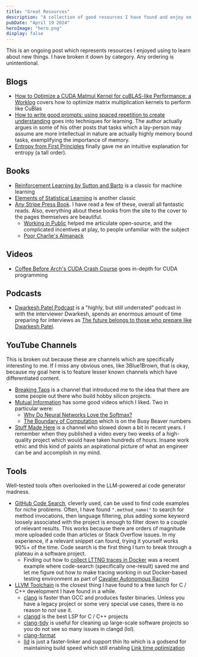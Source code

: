 ```yaml
---
title: "Great Resources"
description: "A collection of good resources I have found and enjoy on the internet. An ongoing project"
pubDate: "April 19 2024"
heroImage: "hero.png"
display: false
---
```


This is an ongoing post which represents resources I enjoyed using to learn about new things. I have broken it down by category. Any ordering is unintentional.

## Blogs

- [How to Optimize a CUDA Matmul Kernel for cuBLAS-like Performance: a Worklog](https://siboehm.com/articles/22/CUDA-MMM) covers how to optimize matrix multiplication kernels to perform like CuBlas
- [How to write good prompts: using spaced repetition to create understanding](https://andymatuschak.org/prompts/) goes into techniques for learning. The author actually argues in some of his other posts that tasks which a lay-person may assume are more intellectual in nature are actually highly memory bound tasks, exemplifying the importance of memory.
- [Entropy from First Principles](https://www.nathom.dev/blog/entropy/) finally gave me an intuitive explanation for entropy (a tall order).

## Books

- [Reinforcement Learning by Sutton and Barto](https://www.andrew.cmu.edu/course/10-703/textbook/BartoSutton.pdf) is a classic for machine learning
- [Elements of Statistical Learning](https://www.google.com/search?q=elements+of+statistical+learning&oq=Elements+of+Statistical+Learning) is another classic
- [Any Stripe Press Book](https://press.stripe.com/). I have read a few of these, overall all fantastic reads. Also, everything about these books from the site to the cover to the pages themselves are beautiful.
  - [Working in Public](https://press.stripe.com/working-in-public) helped me articulate open-source, and the complicated incentives at play, to people unfamiliar with the subject
  - [Poor Charlie's Almanack](https://press.stripe.com/poor-charlies-almanack)

## Videos

- [Coffee Before Arch's CUDA Crash Course](https://www.youtube.com/watch?v=cuCWbztXk4Y&list=PLxNPSjHT5qvu4Q2UElj3HUCh2lpSooQWo) goes in-depth for CUDA programming

## Podcasts

- [Dwarkesh Patel Podcast](https://www.dwarkeshpatel.com/podcast) is a "highly, but still underrated" podcast in with the interviewer Dwarkesh, spends an enormous amount of time preparing for interviews as [The future belongs to those who prepare like Dwarkesh Patel](https://meridian.mercury.com/dwarkesh-patel/).

## YouTube Channels

This is broken out because these are channels which are specifically interesting to me. If I miss any obvious ones, like 3Blue1Brown, that is okay, because my goal here is to feature lesser known channels which have differentiated content.

- [Breaking Taps](https://www.youtube.com/@BreakingTaps) is a channel that introduced me to the idea that there are some people out there who build hobby silicon projects.
- [Mutual Information](https://www.youtube.com/@Mutual_Information) has some good videos which I liked. Two in particular were:
  - [Why Do Neural Networks Love the Softmax?](https://www.youtube.com/watch?v=p-6wUOXaVqs)
  - [The Boundary of Computation](https://www.youtube.com/watch?v=kmAc1nDizu0&t=101s) which is on the Busy Beaver numbers
- [Stuff Made Here](https://www.youtube.com/c/StuffMadeHere) is a channel who slowed down a bit in recent years. I remember when they published a video every two weeks of a high-quality project which would have taken hundreds of hours. Insane work ethic and this kind of paints an aspirational picture of what an engineer can be and accomplish in my mind.

## Tools

Well-tested tools often overlooked in the LLM-powered ai code generator madness.

- [GitHub Code Search](https://github.com/features/code-search), cleverly used, can be used to find code examples for niche problems. Often, I have found `".method_name("` to search for method invocations, then language filtering, plus adding some keyword loosely associated with the project is enough to filter down to a couple of relevant results. This works because there are orders of magnitude more uploaded code than articles or Stack Overflow issues. In my experience, if a relevant snippet can found, trying it yourself works 90%+ of the time. Code search is the first thing I turn to break through a plateau in a software project.
  - Finding out how to [collect LTTNG traces in Docker](https://github.com/wkaisertexas/ros2_tracing_cpp?tab=readme-ov-file#collecting-traces-in-docker) was a recent example where code-search (specifically one-result) saved me and let me figure out how to make tracing working in out Docker-based testing environment as part of [Cavalier Autonomous Racing](https://autonomousracing.dev/)
- [LLVM Toolchain](https://llvm.org/) is the closest thing I have found to a free lunch for C / C++ development I have found in a while.
  - [clang](https://clang.llvm.org/) is faster than GCC and produces faster binaries. Unless you have a legacy project or some very special use cases, there is no reason to *not* use it.
  - [clangd](https://clangd.llvm.org/) is the best LSP for C / C++ projects
  - [clang-tidy](https://clang.llvm.org/extra/clang-tidy/) is useful for cleaning up large-scale software projects so you do not see so many issues in clangd (lol).
  - [clang-format](https://clang.llvm.org/docs/ClangFormat.html)
  - [lld](https://lld.llvm.org/) is just a faster-linker and support thin lto which is a godsend for maintaining build speed which still enabling [Link time optimization](https://www.llvm.org/docs/LinkTimeOptimization.html)
